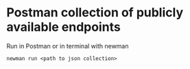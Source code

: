 # Postman collection of publicly available endpoints

Run in Postman or in terminal with newman

```newman run <path to json collection>```
